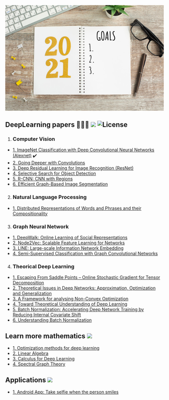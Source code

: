 <div align="center">
  <img src="year-goals-list-2021.jpg">
</div>

## DeepLearning papers 👨🏻‍💻 ![](https://img.shields.io/badge/progress-2%25-green.svg) ![License](https://img.shields.io/github/license/flursky/resolutions-2021.svg?color=blue&style=plastic)

1. ### Computer Vision
  - [1. ImageNet Classification with Deep Convolutional Neural Networks (Alexnet)](http://example.org/) :heavy_check_mark:
  - [2. Going Deeper with Convolutions](http://example.org/)
  - [3. Deep Residual Learning for Image Recognition (ResNet)](http://example.org/)
  - [4. Selective Search for Object Detection](http://example.org/)
  - [5. R-CNN: CNN with Regions](http://example.org/)
  - [6. Efficient Graph-Based Image Segmentation](http://example.org/)

2. ### Natural Language Processing
  - [1. Distributed Representations of Words and Phrases and their Compositionality](https://github.com/Flursky/skip-gram)

3. ### Graph Neural Network
  - [1. DeepWalk: Online Learning of Social Representations]()
  - [2. Node2Vec: Scalable Feature Learning for Networks]()
  - [3. LINE: Large-scale Information Network Embedding]()
  - [4. Semi-Supervised Classification with Graph Convolutional Networks]()
4. ### Theorical Deep Learning
  - [1. Escaping From Saddle Points – Online Stochastic Gradient for Tensor Decomposition]()
  - [2. Theoretical Issues in Deep Networks: Approximation, Optimization and Generalization]()
  - [3. A Framework for analysing Non-Convex Optimization](http://www.offconvex.org/2016/05/08/almostconvexitySATM/)
  - [4. Toward Theoretical Understanding of Deep Learning]()
  - [5. Batch Normalization: Accelerating Deep Network Training by Reducing Internal Covariate Shift]()
  - [6. Understanding Batch Normalization]()
## Learn more mathematics ![](https://img.shields.io/badge/progress-0%25-blue.svg)
- [1. Optimization methods for deep learning](http://example.org/)
- [2. Linear Algebra](http://example.org/)
- [3. Calculus for Deep Learning](http://example.org/)
- [4. Spectral Graph Theory]()

## Applications ![](https://img.shields.io/badge/progress-0%25-purple.svg)
- [1. Android App: Take selfie when the person smiles]()